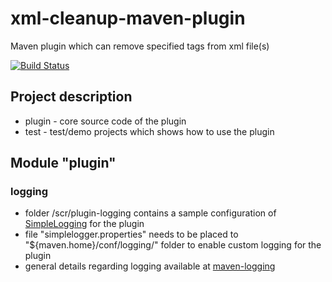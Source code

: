 # xml-cleanup-maven-plugin
Maven plugin which can remove specified tags from xml file(s)

[![Build Status](https://travis-ci.org/mogikanen9/xml-cleanup-maven-plugin.svg?branch=master)](https://travis-ci.org/mogikanen9/xml-cleanup-maven-plugin)

## Project description
 * plugin - core source code of the plugin
 * test - test/demo projects which shows how to use the plugin

## Module "plugin"

### logging
 * folder /scr/plugin-logging contains a sample configuration of [SimpleLogging](https://www.slf4j.org/apidocs/org/slf4j/impl/SimpleLogger.html) for the plugin
 * file "simplelogger.properties" needs to be placed to "${maven.home}/conf/logging/" folder to enable custom logging for the plugin
 * general details regarding logging available at [maven-logging](https://maven.apache.org/maven-logging.html)
